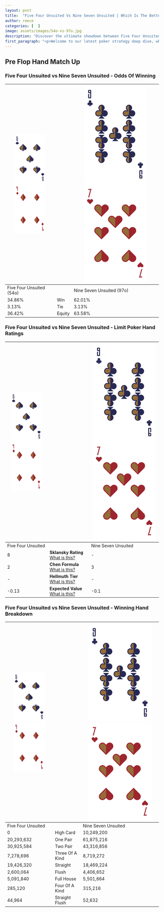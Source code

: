 ```yaml
---
layout: post
title:  "Five Four Unsuited Vs Nine Seven Unsuited | Which Is The Better Hand In Poker? A Complete Guide"
author: reece
categories: [  ]
image: assets/images/54o-vs-97o.jpg
description: "Discover the ultimate showdown between Five Four Unsuited and Nine Seven Unsuited in poker! Uncover the odds, strategies, and scenarios where one hand triumphs over the other. Get ready to up your poker game with this thrilling analysis."
first_paragraph: "<p>Welcome to our latest poker strategy deep dive, where we're pitting two distinct hands against each other in a high-stakes showdown: Five Four Unsuited vs Nine Seven Unsuited.</p><p>In the dynamic world of poker, every decision counts, and knowing which hand holds the upper hand is key to your success at the table.</p><p>In this article, we'll dissect these two hands, explore the scenarios where one dominates the other, and equip you with the knowledge to make strategic choices that can tip the odds in your favor.</p><p>Get ready to unravel the intriguing dynamics of these poker hands and elevate your game to new heights.</p>"
---
```




[comment]: # (sp0)

## Pre Flop Hand Match Up

<div class="table hand-ratings" markdown="1"> 



### Five Four Unsuited vs Nine Seven Unsuited - Odds Of Winning


    
| ![image info](assets/images/hand1/5.png) ![image info](assets/images/hand1/4o.png) |  | ![image info](assets/images/hand2/9.png) ![image info](assets/images/hand2/7o.png) |
| -------- | -------- | -------- |
| Five Four Unsuited (54o) |  | Nine Seven Unsuited (97o) |
| 34.86% | Win | 62.01% |
| 3.13% | Tie | 3.13% |
| 36.42% | Equity | 63.58% |




[comment]: # (sp1)



### Five Four Unsuited vs Nine Seven Unsuited - Limit Poker Hand Ratings


    
| ![image info](assets/images/hand1/5.png) ![image info](assets/images/hand1/4o.png) |  | ![image info](assets/images/hand2/9.png) ![image info](assets/images/hand2/7o.png) |
| -------- | -------- | -------- |
| Five Four Unsuited |  | Nine Seven Unsuited |
| 8 | **Sklansky Rating** [What is this?](/sklansky-rating-explained) | - |
| 2 | **Chen Formula** [What is this?](/chen-formula-explained) | 3 |
| - | **Hellmuth Tier** [What is this?](/Hellmuth-tier-explained) | - |
| -0.13 | **Expected Value** [What is this?](/expected-value-explained) | -0.1 |




[comment]: # (sp2)



### Five Four Unsuited vs Nine Seven Unsuited - Winning Hand Breakdown


    
| ![image info](assets/images/hand1/5.png) ![image info](assets/images/hand1/4o.png) |  | ![image info](assets/images/hand2/9.png) ![image info](assets/images/hand2/7o.png) |
| -------- | -------- | -------- |
| Five Four Unsuited |  | Nine Seven Unsuited |
| 0 | High Card | 10,249,200 |
| 20,293,632 | One Pair | 61,875,216 |
| 30,925,584 | Two Pair | 43,316,856 |
| 7,278,696 | Three Of A Kind | 8,719,272 |
| 19,426,320 | Straight | 18,469,224 |
| 2,600,064 | Flush | 4,406,652 |
| 5,091,840 | Full House | 5,501,664 |
| 285,120 | Four Of A Kind | 315,216 |
| 44,964 | Straight Flush | 52,632 |




[comment]: # (sp3)



</div>

[comment]: # (sp4)



[comment]: # (sp5)

